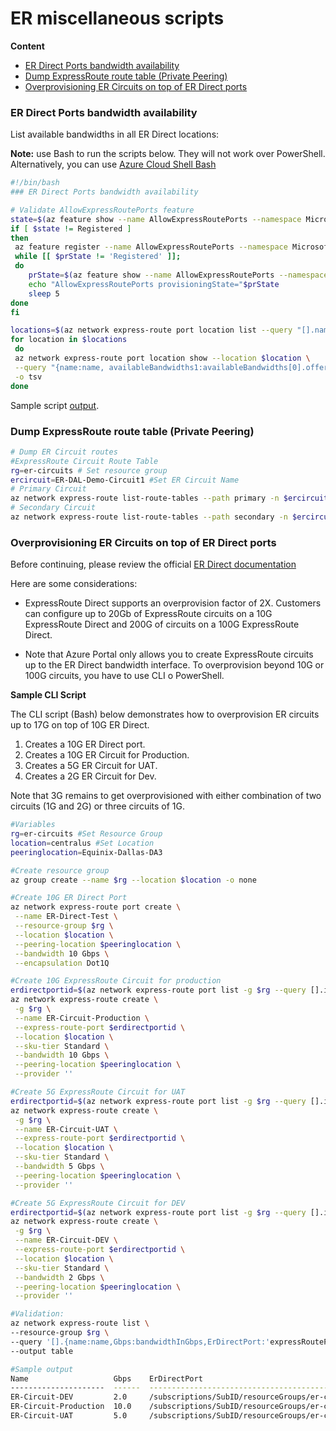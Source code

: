 # ER miscellaneous scripts

**Content**

- [ER Direct Ports bandwidth availability](#er-direct-ports-bandwidth-availability)
- [Dump ExpressRoute route table (Private Peering)](#dump-expressroute-route-table-private-peering)
- [Overprovisioning ER Circuits on top of ER Direct ports](#overprovisioning-er-circuits-on-top-of-er-direct-ports)

### ER Direct Ports bandwidth availability


List available bandwidths in all ER Direct locations:

**Note:** use Bash to run the scripts below. They will not work over PowerShell.
Alternatively, you can use [Azure Cloud Shell Bash](https://shell.azure.com/)

```Bash
#!/bin/bash
### ER Direct Ports bandwidth availability

# Validate AllowExpressRoutePorts feature
state=$(az feature show --name AllowExpressRoutePorts --namespace Microsoft.Network --query properties.state -o tsv)
if [ $state != Registered ]
then 
 az feature register --name AllowExpressRoutePorts --namespace Microsoft.Network --output none
 while [[ $prState != 'Registered' ]];
 do
    prState=$(az feature show --name AllowExpressRoutePorts --namespace Microsoft.Network --query properties.state -o tsv)
    echo "AllowExpressRoutePorts provisioningState="$prState
    sleep 5
done
fi

locations=$(az network express-route port location list --query "[].name" --output tsv)
for location in $locations
 do
 az network express-route port location show --location $location \
 --query "{name:name, availableBandwidths1:availableBandwidths[0].offerName, availableBandwidths2:availableBandwidths[1].offerName}" \
 -o tsv
done
```

Sample script [output](https://raw.githubusercontent.com/dmauser/azure-expressroute/main/er-misc/files/er-direct-output.txt).

### Dump ExpressRoute route table (Private Peering)

```Bash
# Dump ER Circuit routes
#ExpressRoute Circuit Route Table
rg=er-circuits # Set resource group
ercircuit=ER-DAL-Demo-Circuit1 #Set ER Circuit Name
# Primary Circuit
az network express-route list-route-tables --path primary -n $ercircuit -g $rg  --peering-name AzurePrivatePeering --query value -o table
# Secondary Circuit
az network express-route list-route-tables --path secondary -n $ercircuit -g $rg  --peering-name AzurePrivatePeering --query value -o table
```

### Overprovisioning ER Circuits on top of ER Direct ports

Before continuing, please review the official [ER Direct documentation](https://aka.ms/erdirect)

Here are some considerations:
- ExpressRoute Direct supports an overprovision factor of 2X. Customers can configure up to 20Gb of ExpressRoute circuits on a 10G ExpressRoute Direct and 200G of circuits on a 100G ExpressRoute Direct.

- Note that Azure Portal only allows you to create ExpressRoute circuits up to the ER Direct bandwidth interface. To overprovision beyond 10G or 100G circuits, you have to use CLI o PowerShell.

**Sample CLI Script**

The CLI script (Bash) below demonstrates how to overprovision ER circuits up to 17G on top of 10G ER Direct.

  1. Creates a 10G ER Direct port.
  2. Creates a 10G ER Circuit for Production.
  3. Creates a 5G ER Circuit for UAT.
  4. Creates a 2G ER Circuit for Dev.

   Note that 3G remains to get overprovisioned with either combination of two circuits (1G and 2G) or three circuits of 1G.

```Bash
#Variables
rg=er-circuits #Set Resource Group
location=centralus #Set Location
peeringlocation=Equinix-Dallas-DA3

#Create resource group
az group create --name $rg --location $location -o none

#Create 10G ER Direct Port
az network express-route port create \
 --name ER-Direct-Test \
 --resource-group $rg \
 --location $location \
 --peering-location $peeringlocation \
 --bandwidth 10 Gbps \
 --encapsulation Dot1Q

#Create 10G ExpressRoute Circuit for production
erdirectportid=$(az network express-route port list -g $rg --query [].id -o tsv)
az network express-route create \
 -g $rg \
 --name ER-Circuit-Production \
 --express-route-port $erdirectportid \
 --location $location \
 --sku-tier Standard \
 --bandwidth 10 Gbps \
 --peering-location $peeringlocation \
 --provider ''

#Create 5G ExpressRoute Circuit for UAT
erdirectportid=$(az network express-route port list -g $rg --query [].id -o tsv)
az network express-route create \
 -g $rg \
 --name ER-Circuit-UAT \
 --express-route-port $erdirectportid \
 --location $location \
 --sku-tier Standard \
 --bandwidth 5 Gbps \
 --peering-location $peeringlocation \
 --provider ''

#Create 5G ExpressRoute Circuit for DEV
erdirectportid=$(az network express-route port list -g $rg --query [].id -o tsv)
az network express-route create \
 -g $rg \
 --name ER-Circuit-DEV \
 --express-route-port $erdirectportid \
 --location $location \
 --sku-tier Standard \
 --bandwidth 2 Gbps \
 --peering-location $peeringlocation \
 --provider ''

#Validation:
az network express-route list \
--resource-group $rg \
--query '[].{name:name,Gbps:bandwidthInGbps,ErDirectPort:'expressRoutePort.id'}' \
--output table

#Sample output
Name                   Gbps    ErDirectPort
---------------------  ------  -------------------------------------------------------------------------------------------------------------------------------------------
ER-Circuit-DEV         2.0     /subscriptions/SubID/resourceGroups/er-circuits/providers/Microsoft.Network/expressRoutePorts/ER-Direct-Test
ER-Circuit-Production  10.0    /subscriptions/SubID/resourceGroups/er-circuits/providers/Microsoft.Network/expressRoutePorts/ER-Direct-Test
ER-Circuit-UAT         5.0     /subscriptions/SubID/resourceGroups/er-circuits/providers/Microsoft.Network/expressRoutePorts/ER-Direct-Test
```
